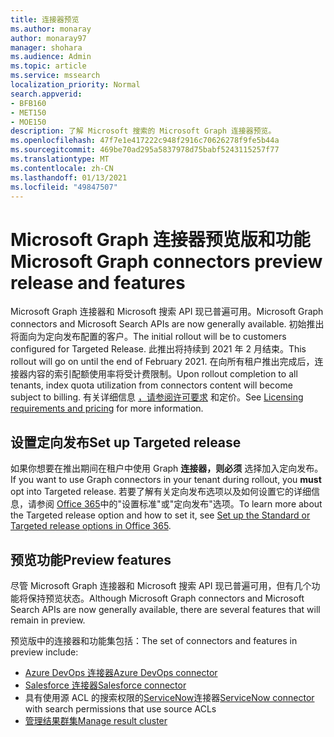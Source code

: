 ```yaml
---
title: 连接器预览
ms.author: monaray
author: monaray97
manager: shohara
ms.audience: Admin
ms.topic: article
ms.service: mssearch
localization_priority: Normal
search.appverid:
- BFB160
- MET150
- MOE150
description: 了解 Microsoft 搜索的 Microsoft Graph 连接器预览。
ms.openlocfilehash: 47f7e1e417222c948f2916c70626278f9fe5b44a
ms.sourcegitcommit: 469be70ad295a5837978d75babf5243115257f77
ms.translationtype: MT
ms.contentlocale: zh-CN
ms.lasthandoff: 01/13/2021
ms.locfileid: "49847507"
---
```

# <a name="microsoft-graph-connectors-preview-release-and-features"></a><span data-ttu-id="378e5-103">Microsoft Graph 连接器预览版和功能</span><span class="sxs-lookup"><span data-stu-id="378e5-103">Microsoft Graph connectors preview release and features</span></span>

<span data-ttu-id="378e5-104">Microsoft Graph 连接器和 Microsoft 搜索 API 现已普遍可用。</span><span class="sxs-lookup"><span data-stu-id="378e5-104">Microsoft Graph connectors and Microsoft Search APIs are now generally available.</span></span> <span data-ttu-id="378e5-105">初始推出将面向为定向发布配置的客户。</span><span class="sxs-lookup"><span data-stu-id="378e5-105">The initial rollout will be to customers configured for Targeted Release.</span></span> <span data-ttu-id="378e5-106">此推出将持续到 2021 年 2 月结束。</span><span class="sxs-lookup"><span data-stu-id="378e5-106">This rollout will go on until the end of February 2021.</span></span> <span data-ttu-id="378e5-107">在向所有租户推出完成后，连接器内容的索引配额使用率将受计费限制。</span><span class="sxs-lookup"><span data-stu-id="378e5-107">Upon rollout completion to all tenants, index quota utilization from connectors content will become subject to billing.</span></span> <span data-ttu-id="378e5-108">有关详细信息 [，请参阅许可要求](licensing.md) 和定价。</span><span class="sxs-lookup"><span data-stu-id="378e5-108">See [Licensing requirements and pricing](licensing.md) for more information.</span></span>

## <a name="set-up-targeted-release"></a><span data-ttu-id="378e5-109">设置定向发布</span><span class="sxs-lookup"><span data-stu-id="378e5-109">Set up Targeted release</span></span>

<span data-ttu-id="378e5-110">如果你想要在推出期间在租户中使用 Graph **连接器，则必须** 选择加入定向发布。</span><span class="sxs-lookup"><span data-stu-id="378e5-110">If you want to use Graph connectors in your tenant during rollout, you **must** opt into Targeted release.</span></span> <span data-ttu-id="378e5-111">若要了解有关定向发布选项以及如何设置它的详细信息，请参阅 [Office 365](https://docs.microsoft.com/office365/admin/manage/release-options-in-office-365?view=o365-worldwide&preserve-view=true)中的"设置标准"或"定向发布"选项。</span><span class="sxs-lookup"><span data-stu-id="378e5-111">To learn more about the Targeted release option and how to set it, see [Set up the Standard or Targeted release options in Office 365](https://docs.microsoft.com/office365/admin/manage/release-options-in-office-365?view=o365-worldwide&preserve-view=true).</span></span>

## <a name="preview-features"></a><span data-ttu-id="378e5-112">预览功能</span><span class="sxs-lookup"><span data-stu-id="378e5-112">Preview features</span></span>

<span data-ttu-id="378e5-113">尽管 Microsoft Graph 连接器和 Microsoft 搜索 API 现已普遍可用，但有几个功能将保持预览状态。</span><span class="sxs-lookup"><span data-stu-id="378e5-113">Although Microsoft Graph connectors and Microsoft Search APIs are now generally available, there are several features that will remain in preview.</span></span>

<span data-ttu-id="378e5-114">预览版中的连接器和功能集包括：</span><span class="sxs-lookup"><span data-stu-id="378e5-114">The set of connectors and features in preview include:</span></span>

* [<span data-ttu-id="378e5-115">Azure DevOps 连接器</span><span class="sxs-lookup"><span data-stu-id="378e5-115">Azure DevOps connector</span></span>](azure-devops-connector.md)
* [<span data-ttu-id="378e5-116">Salesforce 连接器</span><span class="sxs-lookup"><span data-stu-id="378e5-116">Salesforce connector</span></span>](salesforce-connector.md)
* <span data-ttu-id="378e5-117">具有使用源 ACL 的搜索权限的[ServiceNow](servicenow-connector.md)连接器</span><span class="sxs-lookup"><span data-stu-id="378e5-117">[ServiceNow connector](servicenow-connector.md) with search permissions that use source ACLs</span></span>
* [<span data-ttu-id="378e5-118">管理结果群集</span><span class="sxs-lookup"><span data-stu-id="378e5-118">Manage result cluster</span></span>](result-cluster.md)